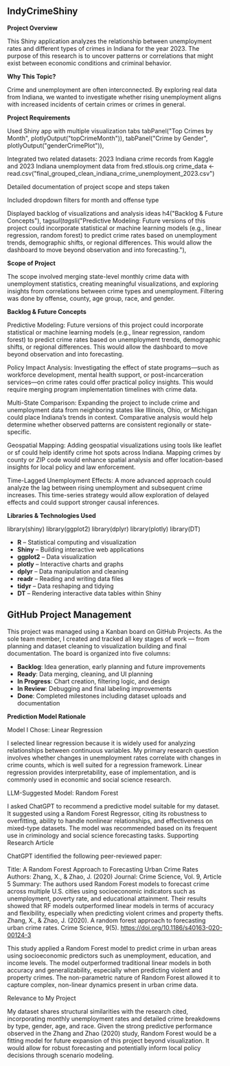 
##  IndyCrimeShiny

**Project Overview**

This Shiny application analyzes the relationship between unemployment rates and different types of crimes in Indiana for the year 2023. The purpose of this research is to uncover patterns or correlations that might exist between economic conditions and criminal behavior.

**Why This Topic?**

Crime and unemployment are often interconnected. By exploring real data from Indiana, we wanted to investigate whether rising unemployment aligns with increased incidents of certain crimes or crimes in general.

**Project Requirements**

Used Shiny app with multiple visualization tabs
 tabPanel("Top Crimes by Month", plotlyOutput("topCrimeMonth")),
    tabPanel("Crime by Gender", plotlyOutput("genderCrimePlot")),

Integrated two related datasets: 2023 Indiana crime records from Kaggle and 2023 Indiana unemployment data from fred.stlouis.org
crime_data <- read.csv("final_grouped_clean_indiana_crime_unemployment_2023.csv")

Detailed documentation of project scope and steps taken

Included dropdown filters for month and offense type

Displayed backlog of visualizations and analysis ideas
h4("Backlog & Future Concepts"),
      tags$ul(
        tags$li("Predictive Modeling: Future versions of this project could incorporate statistical or machine learning models (e.g., linear regression, random forest) to predict crime rates based on unemployment trends, demographic shifts, or regional differences. This would allow the dashboard to move beyond observation and into forecasting."),


**Scope of Project**

The scope involved merging state-level monthly crime data with unemployment statistics, creating meaningful visualizations, and exploring insights from correlations between crime types and unemployment. Filtering was 
done by offense, county, age group, race, and gender.


**Backlog & Future Concepts**

Predictive Modeling: Future versions of this project could incorporate statistical or machine learning models (e.g., linear regression, random forest) to predict crime rates based on unemployment trends, demographic shifts, or regional differences. This would allow the dashboard to move beyond observation and into forecasting.

Policy Impact Analysis: Investigating the effect of state programs—such as workforce development, mental health support, or post-incarceration services—on crime rates could offer practical policy insights. This would require merging program implementation timelines with crime data.

Multi-State Comparison: Expanding the project to include crime and unemployment data from neighboring states like Illinois, Ohio, or Michigan could place Indiana’s trends in context. Comparative analysis would help 
determine whether observed patterns are consistent regionally or state-specific.

Geospatial Mapping: Adding geospatial visualizations using tools like leaflet or sf could help identify crime hot spots across Indiana. Mapping crimes by county or ZIP code would enhance spatial analysis and offer location-based insights for local policy and law enforcement.

Time-Lagged Unemployment Effects: A more advanced approach could analyze the lag between rising unemployment and subsequent crime increases. This time-series strategy would allow exploration of delayed effects and could support stronger causal inferences.

**Libraries & Technologies Used**

library(shiny)
library(ggplot2)
library(dplyr)
library(plotly)
library(DT)

- **R** – Statistical computing and visualization
- **Shiny** – Building interactive web applications
- **ggplot2** – Data visualization
- **plotly** – Interactive charts and graphs
- **dplyr** – Data manipulation and cleaning
- **readr** – Reading and writing data files
- **tidyr** – Data reshaping and tidying
- **DT** – Rendering interactive data tables within Shiny

## GitHub Project Management

This project was managed using a Kanban board on GitHub Projects. As the sole team member, I created and tracked all key stages of work — from planning and dataset cleaning to visualization building and final documentation. The board is organized into five columns:

- **Backlog**: Idea generation, early planning and future improvements
- **Ready**: Data merging, cleaning, and UI planning
- **In Progress**: Chart creation, filtering logic, and design
- **In Review**: Debugging and final labeling improvements
- **Done**: Completed milestones including dataset uploads and documentation


**Prediction Model Rationale**

Model I Chose: Linear Regression

I selected linear regression because it is widely used for analyzing relationships between continuous variables. My primary research question involves whether changes in unemployment rates correlate with changes in crime counts, which is well suited for a regression framework. Linear regression provides interpretability, ease of implementation, and is commonly used in economic and social science research.

LLM-Suggested Model: Random Forest

I asked ChatGPT to recommend a predictive model suitable for my dataset. It suggested using a Random Forest Regressor, citing its robustness to overfitting, ability to handle nonlinear relationships, and effectiveness on mixed-type datasets. The model was recommended based on its frequent use in criminology and social science forecasting tasks.
Supporting Research Article

ChatGPT identified the following peer-reviewed paper:

Title: A Random Forest Approach to Forecasting Urban Crime Rates
Authors: Zhang, X., & Zhao, J. (2020)
Journal: Crime Science, Vol. 9, Article 5
Summary: The authors used Random Forest models to forecast crime across multiple U.S. cities using socioeconomic indicators such as unemployment, poverty rate, and educational attainment. Their results showed that RF models outperformed linear models in terms of accuracy and flexibility, especially when predicting violent crimes and property thefts.
Zhang, X., & Zhao, J. (2020). A random forest approach to forecasting urban crime rates. Crime Science, 9(5). https://doi.org/10.1186/s40163-020-00124-3

This study applied a Random Forest model to predict crime in urban areas using socioeconomic predictors such as unemployment, education, and income levels. The model outperformed traditional linear models in both accuracy and generalizability, especially when predicting violent and property crimes. The non-parametric nature of Random Forest allowed it to capture complex, non-linear dynamics present in urban crime data.

Relevance to My Project

My dataset shares structural similarities with the research cited, incorporating monthly unemployment rates and detailed crime breakdowns by type, gender, age, and race. Given the strong predictive performance observed in the Zhang and Zhao (2020) study, Random Forest would be a fitting model for future expansion of this project beyond visualization. It would allow for robust forecasting and potentially inform local policy decisions through scenario modeling.

